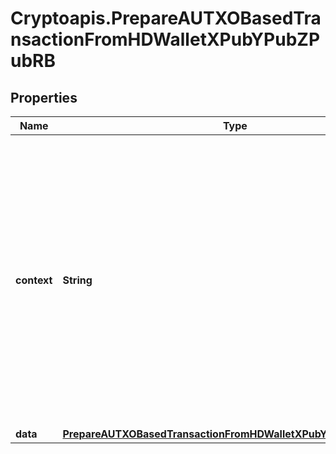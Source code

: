 # Cryptoapis.PrepareAUTXOBasedTransactionFromHDWalletXPubYPubZPubRB

## Properties

Name | Type | Description | Notes
------------ | ------------- | ------------- | -------------
**context** | **String** | In batch situations the user can use the context to correlate responses with requests. This property is present regardless of whether the response was successful or returned as an error. &#x60;context&#x60; is specified by the user. | [optional] 
**data** | [**PrepareAUTXOBasedTransactionFromHDWalletXPubYPubZPubRBData**](PrepareAUTXOBasedTransactionFromHDWalletXPubYPubZPubRBData.md) |  | 


